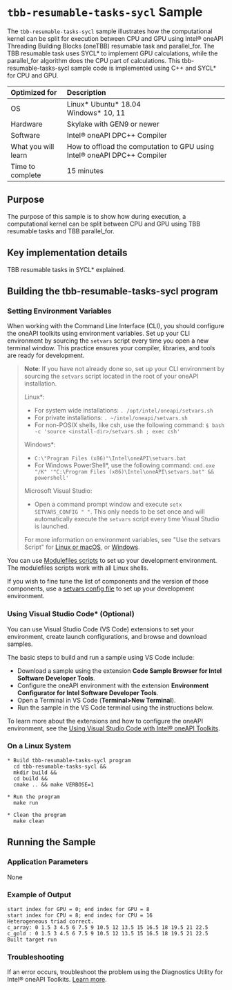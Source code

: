# `tbb-resumable-tasks-sycl` Sample

The `tbb-resumable-tasks-sycl` sample illustrates how the computational kernel can be split for execution between CPU and GPU using Intel® oneAPI Threading Building Blocks (oneTBB) resumable task and parallel_for. The TBB resumable task uses SYCL* to implement GPU calculations, while the parallel_for algorithm does the CPU part of calculations. This tbb-resumable-tasks-sycl sample code is implemented using C++ and SYCL* for CPU and GPU.

| Optimized for                     | Description
|:---                               |:---
| OS                                | Linux* Ubuntu* 18.04 <br> Windows* 10, 11
| Hardware                          | Skylake with GEN9 or newer
| Software                          | Intel&reg; oneAPI DPC++ Compiler
| What you will learn               | How to offload the computation to GPU using Intel&reg; oneAPI DPC++ Compiler
| Time to complete                  | 15 minutes

## Purpose
The purpose of this sample is to show how during execution, a computational kernel can be split between CPU and GPU using TBB resumable tasks and TBB parallel_for.

## Key implementation details
TBB resumable tasks in SYCL* explained.

## Building the tbb-resumable-tasks-sycl program

### Setting Environment Variables
When working with the Command Line Interface (CLI), you should configure the oneAPI toolkits using environment variables. Set up your CLI environment by sourcing the `setvars` script every time you open a new terminal window. This practice ensures your compiler, libraries, and tools are ready for development.

> **Note**: If you have not already done so, set up your CLI environment by sourcing the `setvars` script located in the root of your oneAPI installation.
>
> Linux*:
> - For system wide installations: `. /opt/intel/oneapi/setvars.sh`
> - For private installations: `. ~/intel/oneapi/setvars.sh`
> - For non-POSIX shells, like csh, use the following command: `$ bash -c 'source <install-dir>/setvars.sh ; exec csh'`
>
> Windows*:
> - `C:\"Program Files (x86)"\Intel\oneAPI\setvars.bat`
> - For Windows PowerShell*, use the following command: `cmd.exe "/K" '"C:\Program Files (x86)\Intel\oneAPI\setvars.bat" && powershell'`
>
> Microsoft Visual Studio:
> - Open a command prompt window and execute `setx SETVARS_CONFIG " "`. This only needs to be set once and will automatically execute the `setvars` script every time Visual Studio is launched.
>
>For more information on environment variables, see "Use the setvars Script" for [Linux or macOS](https://www.intel.com/content/www/us/en/develop/documentation/oneapi-programming-guide/top/oneapi-development-environment-setup/use-the-setvars-script-with-linux-or-macos.html), or [Windows](https://www.intel.com/content/www/us/en/develop/documentation/oneapi-programming-guide/top/oneapi-development-environment-setup/use-the-setvars-script-with-windows.html).

You can use [Modulefiles scripts](https://www.intel.com/content/www/us/en/develop/documentation/oneapi-programming-guide/top/oneapi-development-environment-setup/use-modulefiles-with-linux.html) to set up your development environment. The modulefiles scripts work with all Linux shells.

If you wish to fine tune the list of components and the version of those components, use
a [setvars config file](https://www.intel.com/content/www/us/en/develop/documentation/oneapi-programming-guide/top/oneapi-development-environment-setup/use-the-setvars-script-with-linux-or-macos/use-a-config-file-for-setvars-sh-on-linux-or-macos.html) to set up your development environment.

### Using Visual Studio Code*  (Optional)

You can use Visual Studio Code (VS Code) extensions to set your environment, create launch configurations, and browse and download samples.

The basic steps to build and run a sample using VS Code include:
 - Download a sample using the extension **Code Sample Browser for Intel Software Developer Tools**.
 - Configure the oneAPI environment with the extension **Environment Configurator for Intel Software Developer Tools**.
 - Open a Terminal in VS Code (**Terminal>New Terminal**).
 - Run the sample in the VS Code terminal using the instructions below.

To learn more about the extensions and how to configure the oneAPI environment, see the
[Using Visual Studio Code with Intel® oneAPI Toolkits](https://software.intel.com/content/www/us/en/develop/documentation/using-vs-code-with-intel-oneapi/top.html).

### On a Linux System
    * Build tbb-resumable-tasks-sycl program
      cd tbb-resumable-tasks-sycl &&
      mkdir build &&
      cd build &&
      cmake .. && make VERBOSE=1

    * Run the program
      make run

    * Clean the program
      make clean

## Running the Sample
### Application Parameters
None

### Example of Output

    start index for GPU = 0; end index for GPU = 8
    start index for CPU = 8; end index for CPU = 16
    Heterogeneous triad correct.
    c_array: 0 1.5 3 4.5 6 7.5 9 10.5 12 13.5 15 16.5 18 19.5 21 22.5
    c_gold : 0 1.5 3 4.5 6 7.5 9 10.5 12 13.5 15 16.5 18 19.5 21 22.5
    Built target run

### Troubleshooting
If an error occurs, troubleshoot the problem using the Diagnostics Utility for Intel® oneAPI Toolkits.
[Learn more](https://www.intel.com/content/www/us/en/develop/documentation/diagnostic-utility-user-guide/top.html).
